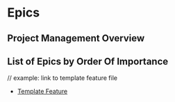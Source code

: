 # Epics

## Project Management Overview

## List of Epics by Order Of Importance

// example: link to template feature file
- [Template Feature](epics/template-feature/template-feature.md)